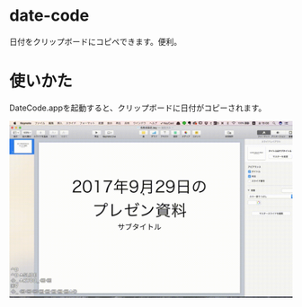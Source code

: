 # date-code
日付をクリップボードにコピペできます。便利。

# 使いかた
DateCode.appを起動すると、クリップボードに日付がコピーされます。

![](https://github.com/smurakami/date-code/raw/movie/movie/date_code_min.gif)
